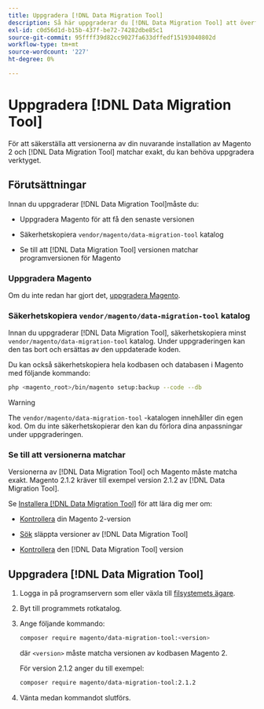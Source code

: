 ```yaml
---
title: Uppgradera [!DNL Data Migration Tool]
description: Så här uppgraderar du [!DNL Data Migration Tool] att överföra data mellan Magento 1 och Magento 2.
exl-id: c0d56d1d-b15b-437f-be72-74282dbe85c1
source-git-commit: 95ffff39d82cc9027fa633dffedf15193040802d
workflow-type: tm+mt
source-wordcount: '227'
ht-degree: 0%

---
```


# Uppgradera [!DNL Data Migration Tool]

För att säkerställa att versionerna av din nuvarande installation av Magento 2 och [!DNL Data Migration Tool] matchar exakt, du kan behöva uppgradera verktyget.

## Förutsättningar

Innan du uppgraderar [!DNL Data Migration Tool]måste du:

* Uppgradera Magento för att få den senaste versionen

* Säkerhetskopiera `vendor/magento/data-migration-tool` katalog

* Se till att [!DNL Data Migration Tool] versionen matchar programversionen för Magento

### Uppgradera Magento

Om du inte redan har gjort det, [uppgradera Magento](../../upgrade/overview.md).

### Säkerhetskopiera `vendor/magento/data-migration-tool` katalog

Innan du uppgraderar [!DNL Data Migration Tool], säkerhetskopiera minst `vendor/magento/data-migration-tool` katalog. Under uppgraderingen kan den tas bort och ersättas av den uppdaterade koden.

Du kan också säkerhetskopiera hela kodbasen och databasen i Magento med följande kommando:

```bash
php <magento_root>/bin/magento setup:backup --code --db
```

>[!WARNING]
>
>The `vendor/magento/data-migration-tool` -katalogen innehåller din egen kod. Om du inte säkerhetskopierar den kan du förlora dina anpassningar under uppgraderingen.


### Se till att versionerna matchar

Versionerna av [!DNL Data Migration Tool] och Magento måste matcha exakt. Magento 2.1.2 kräver till exempel version 2.1.2 av [!DNL Data Migration Tool].

Se [Installera [!DNL Data Migration Tool]](install.md) för att lära dig mer om:

* [Kontrollera](install.md#check-your-version) din Magento 2-version

* [Sök](install.md#find-released-versions-of-data-migration-tool) släppta versioner av [!DNL Data Migration Tool]

* [Kontrollera](install.md#check-version-of-installed-data-migration-tool) den [!DNL Data Migration Tool] version

## Uppgradera [!DNL Data Migration Tool]

1. Logga in på programservern som eller växla till [filsystemets ägare](../../installation/prerequisites/file-system/overview.md).
1. Byt till programmets rotkatalog.
1. Ange följande kommando:

   ```bash
   composer require magento/data-migration-tool:<version>
   ```

   där `<version>` måste matcha versionen av kodbasen Magento 2.

   För version 2.1.2 anger du till exempel:

   ```bash
   composer require magento/data-migration-tool:2.1.2
   ```

1. Vänta medan kommandot slutförs.
